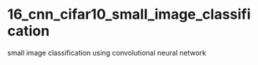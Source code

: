 # 16_cnn_cifar10_small_image_classification
small image classification using convolutional neural network
